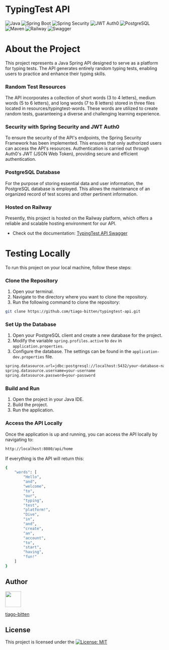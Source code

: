 # TypingTest API
![Java](https://img.shields.io/badge/Java-orange?style=flat-square)
![Spring Boot](https://img.shields.io/badge/Spring%20Boot-brightgreen?style=flat-square)
![Spring Security](https://img.shields.io/badge/Spring%20Security-brightgreen?style=flat-square)
![JWT Auth0](https://img.shields.io/badge/JWT%20Auth0-yellow?style=flat-square)
![PostgreSQL](https://img.shields.io/badge/PostgreSQL-blue?style=flat-square)
![Maven](https://img.shields.io/badge/Maven-red?style=flat-square)
![Railway](https://img.shields.io/badge/Railway-purple?style=flat-square)
![Swagger](https://img.shields.io/badge/Swagger-brightgreen?style=flat-square)


# About the Project

This project represents a Java Spring API designed to serve as a platform for typing tests. The API generates entirely random typing tests, enabling users to practice and enhance their typing skills.

### Random Test Resources

The API incorporates a collection of short words (3 to 4 letters), medium words (5 to 6 letters), and long words (7 to 8 letters) stored in three files located in resources/typingtest-words. These words are utilized to create random tests, guaranteeing a diverse and challenging learning experience.

### Security with Spring Security and JWT Auth0

To ensure the security of the API's endpoints, the Spring Security Framework has been implemented. This ensures that only authorized users can access the API's resources. Authentication is carried out through Auth0's JWT (JSON Web Token), providing secure and efficient authentication.

### PostgreSQL Database

For the purpose of storing essential data and user information, the PostgreSQL database is employed. This allows the maintenance of an organized record of test scores and other pertinent information.

### Hosted on Railway

Presently, this project is hosted on the Railway platform, which offers a reliable and scalable hosting environment for our API.

- Check out the documentation: [TypingTest API Swagger](https://typingtest-api-production.up.railway.app/swagger-ui/index.html)

# Testing Locally

To run this project on your local machine, follow these steps:

### Clone the Repository

1. Open your terminal.
2. Navigate to the directory where you want to clone the repository.
3. Run the following command to clone the repository:

```sh
git clone https://github.com/tiago-bitten/typingtest-api.git
```

### Set Up the Database

1. Open your PostgreSQL client and create a new database for the project.
2. Modify the variable `spring.profiles.active` to `dev` in `application.properties`.
3. Configure the database. The settings can be found in the `application-dev.properties` file.
   
```sh
spring.datasource.url=jdbc:postgresql://localhost:5432/your-database-name
spring.datasource.username=your-username
spring.datasource.password=your-password
```
### Build and Run

1. Open the project in your Java IDE.
2. Build the project.
3. Run the application.

### Access the API Locally

Once the application is up and running, you can access the API locally by navigating to:
```sh
http://localhost:8080/api/home
```
If everything is the API will return this:
```sh
{
    "words": [
        "Hello",
        "and",
        "welcome",
        "to",
        "our",
        "typing",
        "test",
        "platform!",
        "Dive",
        "in",
        "and",
        "create",
        "an",
        "account",
        "to",
        "start",
        "having",
        "fun!"
    ]
}
```

## Author

<a href="https://github.com/tiago-bitten">
  <img src="https://avatars.githubusercontent.com/tiago-bitten" width="50" height="50">  
</a>

[tiago-bitten](https://github.com/tiago-bitten)

## License

This project is licensed under the [![License: MIT](https://img.shields.io/badge/MIT_License-brightgreen?style=flat-square)](https://github.com/tiago-bitten/typingtest-api/blob/main/LICENSE)
